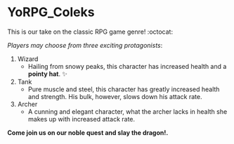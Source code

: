 # YoRPG_Coleks
This is our take on the classic RPG game genre! :octocat:


*Players may choose from three exciting protagonists*:
1. Wizard
    * Hailing from snowy peaks, this character has increased health and a **pointy hat**. :sparkles:
2. Tank
    * Pure muscle and steel, this character has greatly increased health and strength. His bulk, however, slows down his attack rate. 
3. Archer
    * A cunning and elegant character, what the archer lacks in health she makes up with increased attack rate.




**Come join us on our noble quest and slay the dragon!.**
